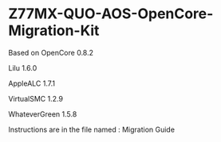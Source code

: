 # Z77MX-QUO-AOS-OpenCore-Migration-Kit
 
 Based on OpenCore 0.8.2
 
 Lilu 1.6.0
 
 AppleALC 1.7.1	
 
 VirtualSMC 1.2.9
 
 WhateverGreen 1.5.8


 Instructions are in the file named : Migration Guide
